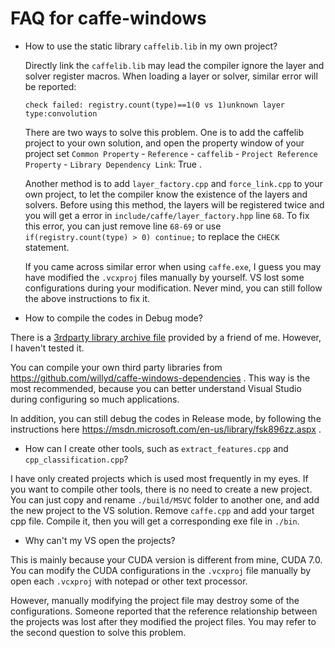 FAQ for caffe-windows
================

 - How to use the static library `caffelib.lib` in my own project?
 
   Directly link the `caffelib.lib` may lead the compiler ignore the layer and solver register macros. When loading a layer or solver,
   similar error will be reported:
   ```
   check failed: registry.count(type)==1(0 vs 1)unknown layer type:convolution
   ```
   There are two ways to solve this problem. One is to add the caffelib project to your own solution, and open the property window of
   your project set
   `Common Property` - `Reference` - `caffelib` - `Project Reference Property` - `Library Dependency Link`: True .
   
   Another method is to add `layer_factory.cpp` and `force_link.cpp` to your own project, to let the compiler know the existence of
   the layers and solvers. Before using this method, the layers will be registered twice and you will get a error in `include/caffe/layer_factory.hpp` line `68`. To fix this error, you can just remove line `68-69` or use `if(registry.count(type) > 0) continue;` to replace the `CHECK` statement.
   
   If you came across similar error when using `caffe.exe`, I guess you may have modified the `.vcxproj` files manually by yourself. VS lost some configurations during your modification. Never mind, you can still follow the above instructions to fix it.
   
 - How to compile the codes in Debug mode?
   
  There is a [3rdparty library archive file](http://pan.baidu.com/s/1qW88MTY) provided by a friend of me. However, I haven't tested it.

  You can compile your own third party libraries from https://github.com/willyd/caffe-windows-dependencies . This way is the most recommended, because you can better understand Visual Studio during configuring so much applications.
  
  In addition, you can still debug the codes in Release mode, by following the instructions here https://msdn.microsoft.com/en-us/library/fsk896zz.aspx .

 - How can I create other tools, such as `extract_features.cpp` and `cpp_classification.cpp`?
  
  I have only created projects which is used most frequently in my eyes. If you want to compile other tools, there is no need to create a new project. You can just copy and rename `./build/MSVC` folder to another one, and add the new project to the VS solution. Remove `caffe.cpp` and add your target cpp file. Compile it, then you will get a corresponding exe file in `./bin`.

 - Why can't my VS open the projects?
  
  This is mainly because your CUDA version is different from mine, CUDA 7.0. You can modify the CUDA configurations in the `.vcxproj` file manually by open each `.vcxproj` with notepad or other text processor. 

  However, manually modifying the project file may destroy some of the configurations. Someone reported that the reference relationship between the projects was lost after they modified the project files. You may refer to the second question to solve this problem.
